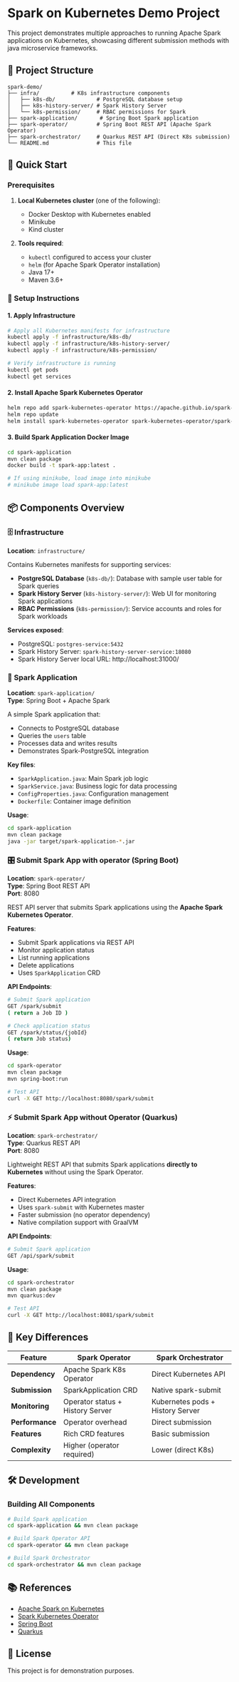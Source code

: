 # Spark on Kubernetes Demo Project

This project demonstrates multiple approaches to running Apache Spark applications on Kubernetes, showcasing different submission methods with java microservice frameworks.

## 📁 Project Structure

```
spark-demo/
├── infra/          # K8s infrastructure components
│   ├── k8s-db/             # PostgreSQL database setup
│   ├── k8s-history-server/ # Spark History Server
│   └── k8s-permission/     # RBAC permissions for Spark
├── spark-application/       # Spring Boot Spark application
├── spark-operator/         # Spring Boot REST API (Apache Spark Operator)
├── spark-orchestrator/     # Quarkus REST API (Direct K8s submission)
└── README.md               # This file
```

## 🚀 Quick Start

### Prerequisites

1. **Local Kubernetes cluster** (one of the following):
   - Docker Desktop with Kubernetes enabled
   - Minikube
   - Kind cluster

2. **Tools required**:
   - `kubectl` configured to access your cluster
   - `helm` (for Apache Spark Operator installation)
   - Java 17+
   - Maven 3.6+

### 🔧 Setup Instructions

#### 1. Apply Infrastructure

```bash
# Apply all Kubernetes manifests for infrastructure
kubectl apply -f infrastructure/k8s-db/
kubectl apply -f infrastructure/k8s-history-server/
kubectl apply -f infrastructure/k8s-permission/

# Verify infrastructure is running
kubectl get pods
kubectl get services
```

#### 2. Install Apache Spark Kubernetes Operator

```bash
helm repo add spark-kubernetes-operator https://apache.github.io/spark-kubernetes-operator
helm repo update
helm install spark-kubernetes-operator spark-kubernetes-operator/spark-kubernetes-operator
```



#### 3. Build Spark Application Docker Image

```bash
cd spark-application
mvn clean package
docker build -t spark-app:latest .

# If using minikube, load image into minikube
# minikube image load spark-app:latest
```

## 📦 Components Overview

### 🗄️ Infrastructure

**Location**: `infrastructure/`

Contains Kubernetes manifests for supporting services:

- **PostgreSQL Database** (`k8s-db/`): Database with sample user table for Spark queries
- **Spark History Server** (`k8s-history-server/`): Web UI for monitoring Spark applications
- **RBAC Permissions** (`k8s-permission/`): Service accounts and roles for Spark workloads

**Services exposed**:
- PostgreSQL: `postgres-service:5432`
- Spark History Server: `spark-history-server-service:18080`
- Spark History Server local URL: http://localhost:31000/

### 🎯 Spark Application

**Location**: `spark-application/`  
**Type**: Spring Boot + Apache Spark

A simple Spark application that:
- Connects to PostgreSQL database
- Queries the `users` table
- Processes data and writes results
- Demonstrates Spark-PostgreSQL integration

**Key files**:
- `SparkApplication.java`: Main Spark job logic
- `SparkService.java`: Business logic for data processing
- `ConfigProperties.java`: Configuration management
- `Dockerfile`: Container image definition

**Usage**:
```bash
cd spark-application
mvn clean package
java -jar target/spark-application-*.jar
```

### 🎛️ Submit Spark App with operator (Spring Boot)

**Location**: `spark-operator/`  
**Type**: Spring Boot REST API  
**Port**: 8080

REST API server that submits Spark applications using the **Apache Spark Kubernetes Operator**.

**Features**:
- Submit Spark applications via REST API
- Monitor application status
- List running applications
- Delete applications
- Uses `SparkApplication` CRD

**API Endpoints**:
```bash
# Submit Spark application
GET /spark/submit
( return a Job ID )

# Check application status
GET /spark/status/{jobId}
( return Job status)
```

**Usage**:
```bash
cd spark-operator
mvn clean package
mvn spring-boot:run

# Test API
curl -X GET http://localhost:8080/spark/submit
```

### ⚡ Submit Spark App without Operator (Quarkus)

**Location**: `spark-orchestrator/`  
**Type**: Quarkus REST API  
**Port**: 8080

Lightweight REST API that submits Spark applications **directly to Kubernetes** without using the Spark Operator.

**Features**:
- Direct Kubernetes API integration
- Uses `spark-submit` with Kubernetes master
- Faster submission (no operator dependency)
- Native compilation support with GraalVM

**API Endpoints**:
```bash
# Submit Spark application
GET /api/spark/submit

```

**Usage**:
```bash
cd spark-orchestrator
mvn clean package
mvn quarkus:dev

# Test API
curl -X GET http://localhost:8081/spark/submit
```


## 🎯 Key Differences

| Feature | Spark Operator | Spark Orchestrator |
|---------|----------------|-------------------|
| **Dependency** | Apache Spark K8s Operator | Direct Kubernetes API |
| **Submission** | SparkApplication CRD | Native spark-submit |
| **Monitoring** | Operator status + History Server | Kubernetes pods + History Server |
| **Performance** | Operator overhead | Direct submission |
| **Features** | Rich CRD features | Basic submission |
| **Complexity** | Higher (operator required) | Lower (direct K8s) |

## 🛠️ Development

### Building All Components

```bash
# Build Spark application
cd spark-application && mvn clean package

# Build Spark Operator API
cd spark-operator && mvn clean package

# Build Spark Orchestrator
cd spark-orchestrator && mvn clean package
```

## 📚 References

- [Apache Spark on Kubernetes](https://spark.apache.org/docs/latest/running-on-kubernetes.html)
- [Spark Kubernetes Operator](https://github.com/apache/spark-kubernetes-operator)
- [Spring Boot](https://spring.io/projects/spring-boot)
- [Quarkus](https://quarkus.io/)


## 📄 License

This project is for demonstration purposes. 